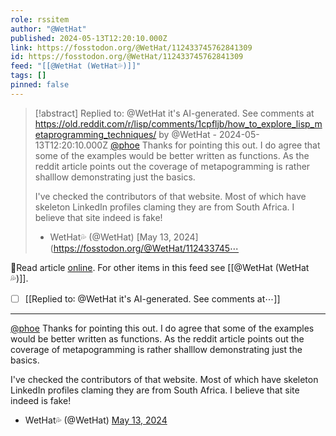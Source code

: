 ```yaml
---
role: rssitem
author: "@WetHat"
published: 2024-05-13T12:20:10.000Z
link: https://fosstodon.org/@WetHat/112433745762841309
id: https://fosstodon.org/@WetHat/112433745762841309
feed: "[[@WetHat (WetHat💦)]]"
tags: []
pinned: false
---
```

> [!abstract] Replied to: @WetHat it's AI-generated. See comments at https://old.reddit.com/r/lisp/comments/1cpfljb/how_to_explore_lisp_metaprogramming_techniques/ by @WetHat - 2024-05-13T12:20:10.000Z
> [@phoe](https://functional.cafe/@phoe) Thanks for pointing this out. I do agree that some of the examples would be better written as functions. As the reddit article points out the coverage of metapogramming is rather shalllow demonstrating just the basics.
> 
> I've checked the contributors of that website. Most of which have skeleton LinkedIn profiles claming they are from South Africa. I believe that site indeed is fake!
> 
> - WetHat💦 (@WetHat) [May 13, 2024](https://fosstodon.org/@WetHat/112433745⋯

🔗Read article [online](https://fosstodon.org/@WetHat/112433745762841309). For other items in this feed see [[@WetHat (WetHat💦)]].

- [ ] [[Replied to꞉ @WetHat it's AI-generated․ See comments at⋯]]
- - -
[@phoe](https://functional.cafe/@phoe) Thanks for pointing this out. I do agree that some of the examples would be better written as functions. As the reddit article points out the coverage of metapogramming is rather shalllow demonstrating just the basics.

I've checked the contributors of that website. Most of which have skeleton LinkedIn profiles claming they are from South Africa. I believe that site indeed is fake!

- WetHat💦 (@WetHat) [May 13, 2024](https://fosstodon.org/@WetHat/112433745762841309)